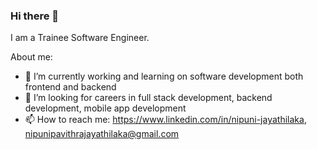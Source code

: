 ### Hi there 👋

I am a Trainee Software Engineer.

About me:

- 🔭 I’m currently working and learning on software development both frontend and backend
- 🤔 I’m looking for careers in full stack development, backend development, mobile app development
- 📫 How to reach me: https://www.linkedin.com/in/nipuni-jayathilaka, nipunipavithrajayathilaka@gmail.com
